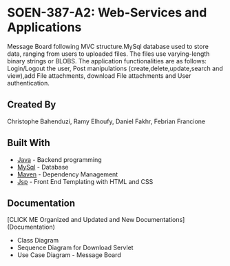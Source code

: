 # SOEN-387-A2: Web-Services and Applications
Message Board following MVC structure.MySql database used to store data, ranging from users to uploaded files. 
The files use varying-length binary strings or BLOBS. The application functionalities are as follows: Login/Logout the user, Post manipulations (create,delete,update,search and view),add File attachments, download File attachments and User authentication.

## Created By
Christophe Bahenduzi, Ramy Elhoufy, Daniel Fakhr, Febrian Francione

## Built With
 
* [Java](https://www.java.com/en/) - Backend programming
* [MySql](https://www.mysql.com/) - Database
* [Maven](https://maven.apache.org/) - Dependency Management
* [Jsp](https://tomcat.apache.org/taglibs/standard/) - Front End Templating with HTML and CSS

## Documentation
[CLICK ME Organized and Updated and New Documentations] (Documentation)
* Class Diagram
* Sequence Diagram for Download Servlet
* Use Case Diagram - Message Board
